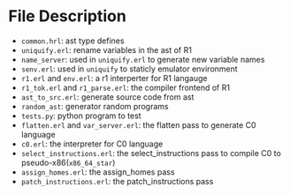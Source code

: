 File Description
================

* `common.hrl`: ast type defines
* `uniquify.erl`: rename variables in the ast of R1
* `name_server`: used in `uniquify.erl` to generate new variable names
* `senv.erl`: used in `uniquify` to staticly emulator environment
* `r1.erl` and `env.erl`: a r1 interperter for R1 langauge
* `r1_tok.erl` and `r1_parse.erl`: the compiler frontend of R1
* `ast_to_src.erl`: generate source code from ast
* `random_ast`: generator random programs
* `tests.py`: python program to test
* `flatten.erl` and `var_server.erl`: the flatten pass to generate C0 language
* `c0.erl`: the interpreter for C0 language
* `select_instructions.erl`: the select_instructions pass to compile C0 to pseudo-x86(`x86_64_star`)
* `assign_homes.erl`: the assign_homes pass
* `patch_instructions.erl`: the patch_instructions pass
